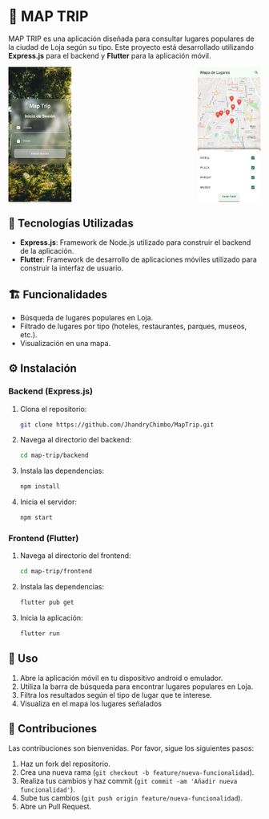 # 📱 MAP TRIP

MAP TRIP es una aplicación diseñada para consultar lugares populares de la ciudad de Loja según su tipo. Este proyecto está desarrollado utilizando **Express.js** para el backend y **Flutter** para la aplicación móvil.

<div style="display: flex; justify-content: space-between;">
  <img width="25%" alt="Vista Inicio de Sesión" src="front_end/assets/vistas/inicio_Sesion.jpg">
  <img width="25%" alt="Vista Mapa" src="front_end/assets/vistas/mapa.jpg">
</div>


## 🔧 Tecnologías Utilizadas

- **Express.js**: Framework de Node.js utilizado para construir el backend de la aplicación.
- **Flutter**: Framework de desarrollo de aplicaciones móviles utilizado para construir la interfaz de usuario.

## 🏗 Funcionalidades

- Búsqueda de lugares populares en Loja.
- Filtrado de lugares por tipo (hoteles, restaurantes, parques, museos, etc.).
- Visualización en una mapa.

## ⚙️ Instalación

### Backend (Express.js)

1. Clona el repositorio:
    ```bash
    git clone https://github.com/JhandryChimbo/MapTrip.git
    ```
2. Navega al directorio del backend:
    ```bash
    cd map-trip/backend
    ```
3. Instala las dependencias:
    ```bash
    npm install
    ```
4. Inicia el servidor:
    ```bash
    npm start
    ```

### Frontend (Flutter)

1. Navega al directorio del frontend:
    ```bash
    cd map-trip/frontend
    ```
2. Instala las dependencias:
    ```bash
    flutter pub get
    ```
3. Inicia la aplicación:
    ```bash
    flutter run
    ```

## 🚀 Uso

1. Abre la aplicación móvil en tu dispositivo android o emulador.
2. Utiliza la barra de búsqueda para encontrar lugares populares en Loja.
3. Filtra los resultados según el tipo de lugar que te interese.
4. Visualiza en el mapa los lugares señalados

## 🤝 Contribuciones

Las contribuciones son bienvenidas. Por favor, sigue los siguientes pasos:

1. Haz un fork del repositorio.
2. Crea una nueva rama (`git checkout -b feature/nueva-funcionalidad`).
3. Realiza tus cambios y haz commit (`git commit -am 'Añadir nueva funcionalidad'`).
4. Sube tus cambios (`git push origin feature/nueva-funcionalidad`).
5. Abre un Pull Request.
